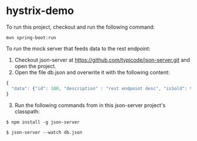 # hystrix-demo

To run this project, checkout and run the following command: 

```
mvn spring-boot:run
```


To run the mock server that feeds data to the rest endpoint: 

1. Checkout json-server at
https://github.com/typicode/json-server.git and open the project. 
2. Open the file db.json and overwrite it with the following content:
```javascript
{
  "data": {"id": 100, "description" : "rest endpoint desc", "isSold": true, "price": 100}
}
```
3. Run the following commands from in this json-server project's classpath: 
```
$ npm install -g json-server
```
```
$ json-server --watch db.json
```

